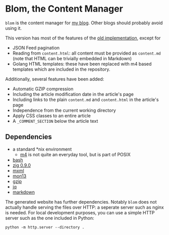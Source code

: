 # Blom, the Content Manager

`blom` is the content manager for [my blog](http://ratan.blog). Other blogs should probably avoid using it.

This version has most of the features of the [old implementation](https://github.com/ratanvarghese/blom), except for 
+ JSON Feed pagination
+ Reading from `content.html`: all content must be provided as `content.md` (note that HTML can be trivially embedded in Markdown)
+ Golang HTML templates: these have been replaced with m4 based templates which are included in the repository.

Additionally, several features have been added:
+ Automatic GZIP compression
+ Including the article modification date in the article's page
+ Including links to the plain `content.md` and `content.html` in the article's page
+ Independence from the current working directory
+ Apply CSS classes to an entire article
+ A `_COMMENT_SECTION` below the article text

## Dependencies

+ a standard \*nix environment
  + [m4](https://www.gnu.org/software/m4/m4.html) is not quite an everyday tool, but is part of POSIX
+ [bash](https://tiswww.case.edu/php/chet/bash/bashtop.html)
+ [zig 0.9.0](https://ziglang.org)
+ [mxml](https://www.msweet.org/mxml/)
+ [mon13](https://github.com/ratanvarghese/mon13)
+ [gzip](https://gnu.org/software/gzip)
+ [jq](https://www.stedolan.github.io/jq/)
+ [markdown](https://daringfireball.net/projects/markdown/)

The generated website has further dependencies. Notably `blom` does not actually handle serving the files over HTTP: a seperate server such as nginx is needed. For local development purposes, you can use a simple HTTP server such as the one included in Python:

```
python -m http.server --directory .
```
